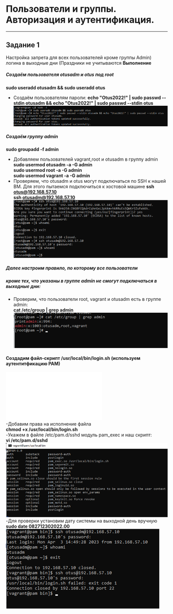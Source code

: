 # Пользователи и группы. Авторизация и аутентификация.
_______________________________________________________
## Задание 1
Настройка запрета для всех пользователей кроме группы Admin) логина в выходные дни (Праздники не учитываются
**Выполнение**
##### Создаём пользователя otusadm и otus  под  root
  **sudo useradd otusadm && sudo useradd otus**
- Создаём пользователям пароли:
**echo "Otus2022!" | sudo passwd --stdin otusadm && echo "Otus2022!" | sudo passwd --stdin otus** <br>
  ![img](images/1%20add%20users.png)
##### Создаём группу admin
**sudo groupadd -f admin**
- Добавляем пользователей vagrant,root и otusadm в группу admin
**sudo usermod otusadm -a -G admin <br>
  sudo usermod root -a -G admin <br>
  sudo usermod vagrant -a -G admin**<br>
- Проверяем, что otusadm и otus могут подключаться по SSH к нашей ВМ. Для этого пытаемся 
подключиться к хостовой машине
**ssh otus@192.168.57.10 <br>
  ssh otusadm@192.168.57.10**<br>
![img](images/2%20users%20ssh.png)
##### Далее настроим правило, по которому все пользователи <br>
##### кроме тех, что указаны в группе admin не смогут подключаться в выходные дни: <br>
- Проверим, что пользователи root, vagrant и otusadm есть в группе admin:<br>
**cat /etc/group | grep admin**
  ![img](images/3%20check%20admin.png)
#### Создадим файл-скрипт /usr/local/bin/login.sh (используем аутентитфикацию  PAM) <br>
![login.sh ](login.sh)<br>
-Добавим права на исполнение файла <br>
**chmod +x /usr/local/bin/login.sh** <br>
-Укажем в файле /etc/pam.d/sshd модуль pam_exec и наш скрипт: <br>
**vi /etc/pam.d/sshd** <br>
 ![img](images/4%20sshd.png)<br>
-Для проверки установим дату системы на выходной день вручную <br>
**sudo date 082712302022.00** <br>
 ![img](images/5%20itog.png)
